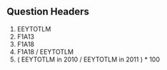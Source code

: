 ## Question Headers
1. EEYTOTLM
2. F1A13
3. F1A18
4. F1A18 / EEYTOTLM
5. ( EEYTOTLM in 2010 / EEYTOTLM in 2011 ) * 100